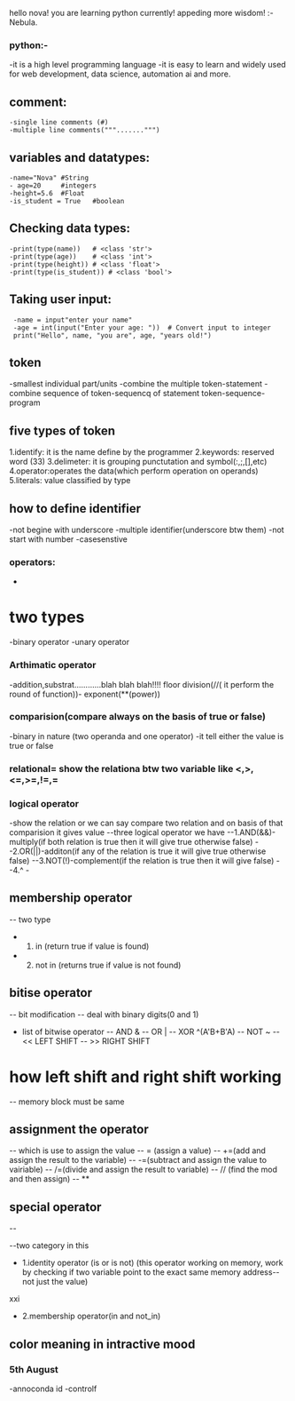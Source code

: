 hello nova! you are learning python currently!
appeding more wisdom!
:-Nebula.

<!-- 
git add .
git commit -m "Added basicinput.py and updated notes in 0.Mynotes.md"
git push

 -->

### python:-
   -it is a high level programming language
   -it is easy to learn and widely used for web development, data science, automation ai and more.

## comment:
    -single line comments (#)
    -multiple line comments(""".......""")

## variables and datatypes:
    -name="Nova" #String
    - age=20     #integers
    -height=5.6  #Float
    -is_student = True   #boolean

## Checking data types:
    -print(type(name))   # <class 'str'>
    -print(type(age))    # <class 'int'>
    -print(type(height)) # <class 'float'>
    -print(type(is_student)) # <class 'bool'>

## Taking user input:
     -name = input"enter your name" 
     -age = int(input("Enter your age: "))  # Convert input to integer
     print("Hello", name, "you are", age, "years old!")

## token
-smallest individual part/units
-combine the multiple token-statement
-combine sequence of token-sequencq of statement
token-sequence-program


## five types of token
1.identify: it is the name define by the programmer
2.keywords: reserved word (33)
3.delimeter: it is grouping punctutation and symbol(:,;,[],etc)
4.operator:operates the data(which perform operation on operands)
5.literals: value classified by type


## how to define identifier
-not begine with underscore
-multiple identifier(underscore btw them)
-not start with number
-casesenstive



### operators:
-
# two types
-binary operator
-unary operator


### Arthimatic operator
-addition,substrat............blah blah blah!!!! floor division(//( it perform the round of function))-
exponent(**(power))

### comparision(compare always on the basis of true or false)
-binary in nature (two operanda and one operator)
-it tell either the value is true or false

### relational= show the relationa btw two variable like <,>,<=,>=,!=,= 


### logical operator
-show the relation or we can say compare two relation and on basis of that comparision it gives value
--three logical operator we have
--1.AND(&&)-multiply(if both relation is true then it will give true otherwise false)
--2.OR(||)-additon(if any of the relation is true it will give true otherwise false)
--3.NOT(!)-complement(if the relation is true then it will give false)
--4.^ - 

## membership operator
-- two type 
- 1. in (return true if value is found) 
- 2. not in (returns true if value is not found)

## bitise operator
-- bit modification
-- deal with binary digits(0 and 1)
- list of bitwise operator
-- AND &
-- OR |
-- XOR ^(A'B+B'A)
-- NOT ~
-- << LEFT SHIFT 
-- >> RIGHT SHIFT

# how left shift and right shift working
-- memory block must be same




## assignment the operator
-- which is use to assign the value 
-- = (assign a value)
-- +=(add and assign the result to the variable)
-- -=(subtract and assign the value to vairiable)
-- /=(divide and assign the result to variable)
-- // (find the mod and then assign)
-- **


## special operator
-- 

--two category in this
- 1.identity operator (is or is not) (this operator working on memory, work by checking if two variable point to the exact same memory address--not just the value)

xxi
- 2.membership operator(in and not_in) 


## color meaning in intractive mood
### 5th August
-annoconda id
-controlf